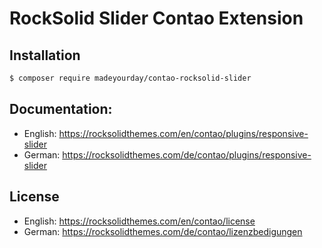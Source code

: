 # RockSolid Slider Contao Extension

## Installation

```sh
$ composer require madeyourday/contao-rocksolid-slider
```

## Documentation:

* English: https://rocksolidthemes.com/en/contao/plugins/responsive-slider
* German: https://rocksolidthemes.com/de/contao/plugins/responsive-slider

## License

* English: https://rocksolidthemes.com/en/contao/license
* German: https://rocksolidthemes.com/de/contao/lizenzbedigungen
